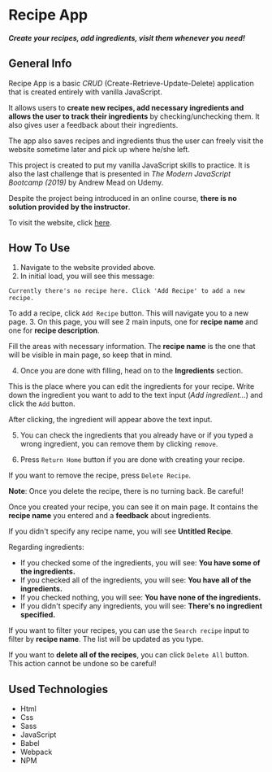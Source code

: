 
# Recipe App 

#### *Create your recipes, add ingredients, visit them whenever you need!*

## General Info

Recipe App is a basic *CRUD* (Create-Retrieve-Update-Delete) application that is created entirely with vanilla JavaScript.

It allows users to **create new recipes, add necessary ingredients and allows the user to track their ingredients** by checking/unchecking them. It also gives user a feedback about their ingredients.

The app also saves recipes and ingredients thus the user can freely visit the website sometime later and pick up where he/she left.

This project is created to put my vanilla JavaScript skills to practice. It is also the last challenge that is presented in *The Modern JavaScript Bootcamp (2019)* by Andrew Mead on Udemy.

Despite the project being introduced in an online course, **there is no solution provided by the instructor**.

To visit the website, click [here](https://leviante-recipeapp.netlify.com/).

## How To Use

1. Navigate to the website provided above.
2. In initial load, you will see this message:

 `Currently there's no recipe here. Click 'Add Recipe' to add a new recipe.`

 To add a recipe, click `Add Recipe` button. This will navigate you to a new page.
3. On this page, you will see 2 main inputs, one for **recipe name** and one for **recipe description**.

 Fill the areas with necessary information. The **recipe name** is the one that will be visible in main page, so keep that in mind.

4. Once you are done with filling, head on to the **Ingredients** section.

 This is the place where you can edit the ingredients for your recipe. Write down the ingredient you want to add to the text input (*Add ingredient...*) and click the `Add` button.

 After clicking, the ingredient will appear above the text input.

5. You can check the ingredients that you already have or if you typed a wrong ingredient, you can remove them by clicking `remove`.

6. Press `Return Home` button if you are done with creating your recipe.
 
 If you want to remove the recipe, press `Delete Recipe`.

 **Note**: Once you delete the recipe, there is no turning back. Be careful!

Once you created your recipe, you can see it on main page. It contains the **recipe name** you entered and a **feedback** about ingredients.

If you didn't specify any recipe name, you will see **Untitled Recipe**.

Regarding ingredients:

- If you checked some of the ingredients, you will see: **You have some of the ingredients.**
- If you checked all of the ingredients, you will see: **You have all of the ingredients.**
- If you checked nothing, you will see: **You have none of the ingredients.**
- If you didn't specify any ingredients, you will see: **There's no ingredient specified.**

If you want to filter your recipes, you can use the `Search recipe` input to filter by **recipe name**. The list will be updated as you type.

If you want to **delete all of the recipes**, you can click `Delete All` button. This action cannot be undone so be careful!

## Used Technologies

- Html
- Css
- Sass
- JavaScript
- Babel
- Webpack
- NPM
